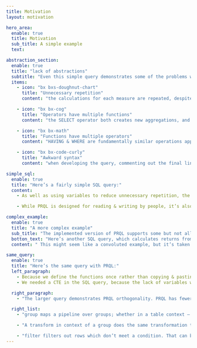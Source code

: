 ```yaml
---
title: Motivation
layout: motivation

hero_area:
  enable: true
  title: Motivation
  sub_title: A simple example
  text:

abstraction_section:
  enable: true
  title: "lack of abstractions"
  subtitle: "Even this simple query demonstrates some of the problems with SQL’s lack of abstractions:"
  items:
    - icon: "bx bxs-doughnut-chart"
      title: "Unnecessary repetition"
      content: "the calculations for each measure are repeated, despite deriving from a previous measure. The repetition in the WHERE clause obfuscates the meaning of the expression."

    - icon: "bx bx-cog"
      title: "Operators have multiple functions"
      content: "the SELECT operator both creates new aggregations, and selects which columns to include."

    - icon: "bx bx-math"
      title: "Functions have multiple operators"
      content: "HAVING & WHERE are fundamentally similar operations applied at different stages of the pipeline, but SQL’s lack of pipeline-based precedence requires it to have two different operators."

    - icon: "bx bx-code-curly"
      title: "Awkward syntax"
      content: "when developing the query, commenting out the final line of the SELECT list causes a syntax error because of how commas are handled, and we need to repeat the columns in the GROUP BY clause in the SELECT list."

simple_sql:
  enable: true
  title: "Here’s a fairly simple SQL query:"
  content:
    - As well as using variables to reduce unnecessary repetition, the query is also more readable — it flows from top to bottom, each line representing a transformation of the previous line’s result. For example, TOP 20 / take 20 modify the final result in both queries — but only PRQL represents it as the final transformation. And context is localized — the aggregate transform is immediately wrapped in a group transform containing the columns to group by.

    - While PRQL is designed for reading & writing by people, it’s also much simpler for code to construct or edit PRQL queries. In SQL, adding a filter to a query involves parsing the query to find and then modify the WHERE statement, or wrapping the existing query in a CTE. In PRQL, adding a filter just involves appending a filter transformation to the query.

complex_example:
  enable: true
  title: "A more complex example"
  sub_title: "The implemented version of PRQL supports some but not all these features."
  botton_text: "Here’s another SQL query, which calculates returns from prices on days with valid prices."
  content: " This might seem like a convoluted example, but it’s taken from a real query. Indeed, it’s also simpler and smaller than the full  logic — note that it starts from price_adjusted, whose logic had to be split into a previous query to avoid the SQL becoming even less readable."

same_query:
  enable: true
  title: "Here’s the same query with PRQL:"
  left_paragraph:
    - Because we define the functions once rather than copying & pasting thecode, we get all the benefits of encapsulation and extensibility —  we have reliable & tested functions, whose purpose is explicit, which we can share across queries and between colleagues.
    - We needed a CTE in the SQL query, because the lack of variables would have required a nested window clause, which isn’t allowed. With PRQL, our logic isn’t constrained by these arbitrary constraints — and is more compressed as a result.

  right_paragraph:
    - "The larger query demonstrates PRQL orthogonality. PRQL has fewer keywords than SQL, and each of them does something specific and composable; for example:"

  right_list:
    - "group maps a pipeline over groups; whether in a table context — GROUP BY in SQL — or within a window — PARTITION BY in SQL."

    - "A transform in context of a group does the same transformation to the group as it would to the table — for example finding the rolling sum of a column. For more on this equivalence, check out group’s documentation"

    - "filter filters out rows which don’t meet a condition. That can be before an aggregate — WHERE in SQL — after an aggregate — HAVING in SQL — or within a window — QUALIFY in SQL."
---
```

